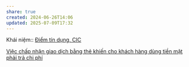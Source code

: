 ```yaml
---
share: true
created: 2024-06-26T14:06
updated: 2025-07-09T17:32
---
```

Khái niệm:: [Điểm tín dụng, CIC](../../../../../%CE%9E%20Kh%C3%A1i%20ni%E1%BB%87m/Vay,%20n%E1%BB%A3/%C4%90i%E1%BB%83m%20t%C3%ADn%20d%E1%BB%A5ng,%20CIC.md)

[Việc chấp nhận giao dịch bằng thẻ khiến cho khách hàng dùng tiền mặt phải trả chi phí](./Vi%E1%BB%87c%20ch%E1%BA%A5p%20nh%E1%BA%ADn%20giao%20d%E1%BB%8Bch%20b%E1%BA%B1ng%20th%E1%BA%BB%20khi%E1%BA%BFn%20cho%20kh%C3%A1ch%20h%C3%A0ng%20d%C3%B9ng%20ti%E1%BB%81n%20m%E1%BA%B7t%20ph%E1%BA%A3i%20tr%E1%BA%A3%20chi%20ph%C3%AD.md)

